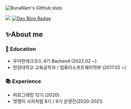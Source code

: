 ![RunaNam's GitHub stats](https://github-readme-stats.vercel.app/api?username=RunaNam&show_icons=true&theme=tokyonight&count_private=true)

<a href="https://www.notion.so/BEYOND-IT-87beda6030434305925f6a5ec066b30d" target="_blank"><img src="https://img.shields.io/badge/portfolio-000000?style=flat-square&logo=Notion&logoColor=white"/></a>
[![Dev Blog Badge](http://img.shields.io/badge/-Dev_Blog-black?style=flat&logo=Vimeo&logoColor=white)](https://runa-nam.tistory.com/)

## ✨About me

### 🏫 Education

- 우아한테크코스 4기 Backend (2022.02 ~)
- 한양대학교 교육공학과 / 컴퓨터소프트웨어학부 (2017.02 ~)

### 📚 Experience

- 피로그래밍 12기 (2020)
- 멋쟁이 사자처럼 8기 / 9기 운영진(2020-2021)

